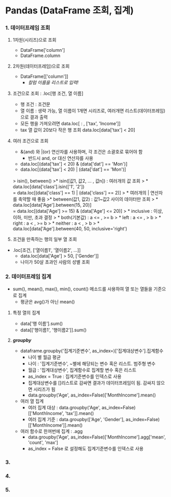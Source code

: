# Pandas (DataFrame 조회, 집계)

### 1. 데이터프레임 조회
1. 1차원(시리즈)으로 조회
    * DataFrame['column']
    * DataFrame.column

2. 2차원(데이터프레임)으로 조회
    * DataFrame[['column']]
        * *칼럼 이름을 리스트로 입력!*

3. 조건으로 조회 : .loc[행 조건, 열 이름]
    * 행 조건 : 조건문
    * 열 이름 : 생략 가능, 열 이름이 1개면 시리즈로, 여러개면 리스트(데이터프레임)으로 결과 출력
    * 모든 행을 가져오려면 data.loc[ : , ['tax', 'Income']]
    * tax 열 값이 20보다 작은 행 조회 data.loc[data['tax'] < 20]

4. 여러 조건으로 조회
    * &(and) 와 |(or) 연산자를 사용하며, 각 조건은 소괄호로 묶어야 함
        * 반드시 and, or 대신 연산자를 사용
    * data.loc[(data['tax'] < 20) & (data['dat'] == 'Mon')]
    * data.loc[(data['tax'] < 20) | (data['dat'] == 'Mon')]
    </br>
    > isin(), between()
    >* isin([값1, 값2, ... , 값n]) : 여러개의 값 조회
    >   * data.loc[data['class'].isin(['1', '2']) </br>
         = data.loc[(data['class'] == 1) | (data['class'] == 2)]
    >   * 여러개의 | 연산자를 축약할 때 좋음
    >* between(값1, 값2) : 값1~값2 사이의 데이터만 조회
    >   * data.loc[data['Age'].between(15, 20)] </br>
         = data.loc[(data['Age'] >= 15) & (data['Age'] <= 20)]
    >   * inclusive : 이상, 이하, 미만, 초과 결정
    >       * both(기본값) : a <= , >= b 
    >       * left : a <= , > b 
    >       * right : a < , >= b 
    >       * neither : a < , > b 
    >       * data.loc[data['Age'].between(40, 50, inclusive='right')

5. 조건을 만족하는 행의 일부 열 조회
 * .loc[조건, ['열이름1', '열이름2', ...]]
    * data.loc[data['Age'] > 50, ['Gender']]
    * 나이가 50살 초과인 사람의 성별 조회

### 2. 데이터프레임 집계

* sum(), mean(), max(), min(), count() 메소드를 사용하여 열 또는 열들을 기준으로 집계
    * 평균은 avg()가 아닌 mean()

1. 특정 열의 집계
    * data['행 이름'].sum()
    * data[['행이름1', '행이름2']].sum()

2. ***groupby***
    * dataframe.groupby('집계기준변수', as_index=)['집계대상변수'].집계함수
        * 나이 별 월급 평균
        * 나이 : '집계기준변수', ~별에 해당되는 변수 혹은 리스트. 범주형 변수
        * 월급 : '집계대상변수', 집계함수로 집계할 변수 혹은 리스트
        * as_index = True : 집계기준변수를 인덱스로 사용
        * 집계대상변수를 []리스트로 감싸면 결과가 데이터프레임이 됨. 감싸지 않으면 시리즈가 됨
        * data.groupby('Age', as_index=False)['MonthIncome'].mean()
    * 여러 열 집계
        * 여러 집계 대상 : data.groupby('Age', as_index=False)[['MonthIncome', 'tax']].mean()
        * 여러 집계 기준 : data.groupby(['Age', 'Gender'], as_index=False)[['MonthIncome']].mean()
    * 여러 함수로 한꺼번에 집계 : .agg
        * data.groupby('Age', as_index=False)['MonthIncome'].agg['mean', 'count', 'max']
        * as_index = False 로 설정해도 집계기준변수를 인덱스로 사용

### 3.


### 4.


### 5.

